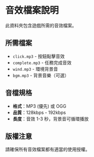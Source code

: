 # 音效檔案說明

此資料夾包含遊戲所需的音效檔案。

## 所需檔案

- `click.mp3` - 按鈕點擊音效
- `complete.mp3` - 任務完成音效
- `wind.mp3` - 環境背景音
- `bgm.mp3` - 背景音樂（可選）

## 音檔規格

- **格式**：MP3 (優先) 或 OGG
- **品質**：128kbps - 192kbps
- **長度**：音效 1-3 秒，背景音可循環播放

## 版權注意

請確保所有音效檔案都有適當的使用授權。